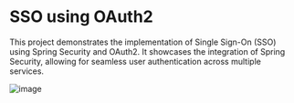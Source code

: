 # SSO using OAuth2

This project demonstrates the implementation of Single Sign-On (SSO) using Spring Security and OAuth2. 
It showcases the integration of Spring Security, allowing for seamless user authentication across multiple services.


![image](https://github.com/user-attachments/assets/49d68419-d657-457f-8674-7790fdb22075)
